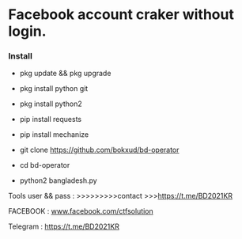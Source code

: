 # Facebook account craker without login.



### Install


* pkg update && pkg upgrade


* pkg install python git


* pkg install python2


* pip install requests


* pip install mechanize 


* git clone https://github.com/bokxud/bd-operator


* cd bd-operator


* python2 bangladesh.py


Tools user && pass : >>>>>>>>>contact >>>https://t.me/BD2021KR





FACEBOOK : www.facebook.com/ctfsolution


Telegram : https://t.me/BD2021KR
